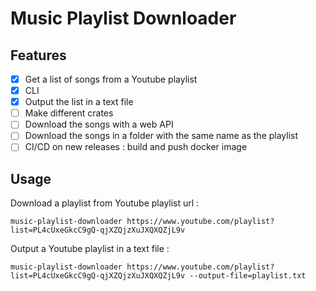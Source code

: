 # Music Playlist Downloader

## Features

- [x] Get a list of songs from a Youtube playlist
- [x] CLI
- [x] Output the list in a text file
- [ ] Make different crates
- [ ] Download the songs with a web API
- [ ] Download the songs in a folder with the same name as the playlist
- [ ] CI/CD on new releases : build and push docker image

## Usage

Download a playlist from Youtube playlist url :

`music-playlist-downloader https://www.youtube.com/playlist?list=PL4cUxeGkcC9gQ-qjXZQjzXuJXQXQZjL9v`

Output a Youtube playlist in a text file :

`music-playlist-downloader https://www.youtube.com/playlist?list=PL4cUxeGkcC9gQ-qjXZQjzXuJXQXQZjL9v --output-file=playlist.txt`
